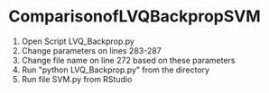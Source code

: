 # ComparisonofLVQBackpropSVM

1. Open Script LVQ_Backprop.py 
2. Change parameters on lines 283-287
3. Change file name on line 272 based on these parameters
4. Run "python LVQ_Backprop.py" from the directory
5. Run file SVM.py from RStudio
